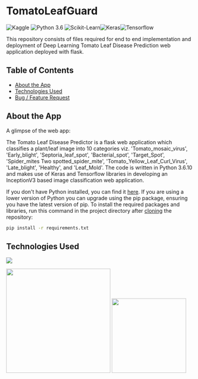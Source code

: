 # TomatoLeafGuard

![Kaggle](https://img.shields.io/badge/Dataset-Kaggle-blue.svg) ![Python 3.6](https://img.shields.io/badge/Python-3.6-brightgreen.svg) ![Scikit-Learn](https://img.shields.io/badge/Library-ScikitLearn-orange.svg)![Keras](https://img.shields.io/badge/Keras-yellow.svg)![Tensorflow](https://img.shields.io/badge/Tensorflow-cyan.svg)

This repository consists of files required for end to end implementation and deployment of Deep Learning Tomato Leaf Disease Prediction web application deployed with flask.

## Table of Contents
  * [About the App](#about-the-app)
  * [Technologies Used](#technologies-used)
  * [Bug / Feature Request](#bug---feature-request)


## About the App

A glimpse of the web app:

The Tomato Leaf Disease Predictor is a flask web application which classifies a plant/leaf image into 10 categories viz. 'Tomato_mosaic_virus', 'Early_blight', 'Septoria_leaf_spot', 'Bacterial_spot', 'Target_Spot', 'Spider_mites Two spotted_spider_mite', 'Tomato_Yellow_Leaf_Curl_Virus', 'Late_blight', 'Healthy', and 'Leaf_Mold'. The code is written in Python 3.6.10 and makes use of Keras and Tensorflow libraries in developing an InceptionV3 based image classification web application. 

If you don't have Python installed, you can find it [here](https://www.python.org/downloads/). If you are using a lower version of Python you can upgrade using the pip package, ensuring you have the latest version of pip. To install the required packages and libraries, run this command in the project directory after [cloning](https://www.howtogeek.com/451360/how-to-clone-a-github-repository/) the repository:
```bash
pip install -r requirements.txt
```


## Technologies Used

![](https://forthebadge.com/images/badges/made-with-python.svg)

 [<img target="_blank" src="https://number1.co.za/wp-content/uploads/2017/10/gunicorn_logo-300x85.png" width=280>](https://gunicorn.org) [<img target="_blank" src="https://scikit-learn.org/stable/_static/scikit-learn-logo-small.png" width=200>](https://scikit-learn.org/stable/) 
